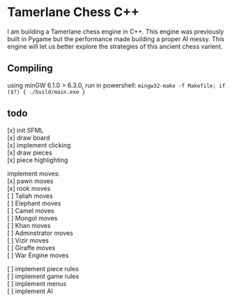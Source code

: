 # Tamerlane Chess C++

I am building a Tamerlane chess engine in C++. This engine was previously built in Pygame but the performance made building a proper AI messy. This engine will let us better explore the strategies of this ancient chess varient.

## Compiling

using minGW 6.1.0 > 6.3.0, run in powershell:
`mingw32-make -f Makefile; if ($?) { ./build/main.exe }`

## todo

[x] init SFML  
[x] draw board  
[x] implement clicking  
[x] draw pieces  
[x] piece highlighting

implement moves:  
[x] pawn moves  
[x] rook moves  
[ ] Taliah moves  
[ ] Elephant moves  
[ ] Camel moves  
[ ] Mongol moves  
[ ] Khan moves  
[ ] Adminstrator moves  
[ ] Vizir moves  
[ ] Giraffe moves  
[ ] War Engine moves

[ ] implement piece rules  
[ ] implement game rules  
[ ] implement menus  
[ ] implement AI
